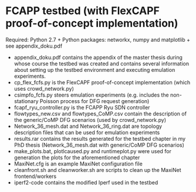 # FCAPP testbed (with FlexCAPF proof-of-concept implementation)

Required: Python 2.7 + Python packages: networkx, numpy and matplotlib + see appendix_doku.pdf

- appendix_doku.pdf contains the appendix of the master thesis during whose course the testbed was created and contains several information about setting up the testbed environment and executing emulation experiments.
- cp_flex_fcfs.py is the FlexCAPF proof-of-concept implementation (which uses crowd_network.py)
- csimpfo_fcfs.py steers emulation experiments (e.g. includes the non-stationary Poisson process for DFG request generation)
- fcapf_ryu_controller.py is the FCAPP Ryu SDN controller
- flowtypes_new.csv and flowtypes_CoMP.csv contain the description of the generic/CoMP DFG scenarios (used by crowd_network.py)
- Network_36_mesh.dat and Network_36_ring.dat are topology description files that can be used for emulation experiments 
- results.rar contains the results generated for the testbed chapter in my PhD thesis (Network_36_mesh.dat with generic/CoMP DFG scenarios)
- make_plots.bat, plotlcaused.py and runtimeplot.py were used for generation the plots for the aforementioned chapter
- MaxiNet.cfg is an example MaxiNet configuration file
- cleanfront.sh and cleanworker.sh are scripts to clean up the MaxiNet frontend/workers
- iperf2-code contains the modified Iperf used in the testbed